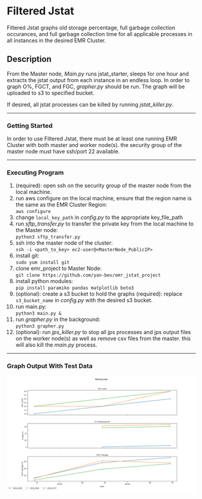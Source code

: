 # Filtered Jstat
Filtered Jstat graphs old storage percentage, full garbage collection occurances, and full garbage collection time for all applicable processes in all instances in the desired EMR Cluster. 

## Description
From the Master node, *Main.py* runs jstat_starter, sleeps for one hour and extracts the jstat output from each instance in an endless loop. In order to graph O%, FGCT, and FGC, *grapher.py* should be run. The graph will be uploaded to s3 to specified bucket. 

If desired, all jstat processes can be killed by running *jstat_killer.py*. 
___
### Getting Started
In order to use Filtered Jstat, there must be at least one running EMR Cluster with both master and worker node(s). the security group of the master node must have ssh/port 22 available.
___
### Executing Program
1. (required): open ssh on the security group of the master node from the local machine.
2. run aws configure on the local machine, ensure that the region name is the same as the EMR Cluster Region:  
    `aws configure`
3. change `local_key_path` in *config.py* to the appropriate key_file_path
2.  run *sftp_transfer.py* to transfer the private key from the local machine to the Master node:  
    `python3 sftp_transfer.py`
3. ssh into the master node of the cluster:  
    `ssh -i <path_to_key> ec2-user@<MasterNode_PublicIP>`   
4. install git:  
    `sudo yum install git`
6. clone emr_project to Master Node:   
    `git clone https://github.com/yan-bev/emr_jstat_project`
7. install python modules:  
    `pip install paramiko pandas matplotlib boto3`
8. (optional): create a s3 bucket to hold the graphs (required): replace `s3_bucket_name` in *config.py* with the desired s3 bucket. 
9. run main.py:  
   `python3 main.py &`
10. run *grapher.py* in the background:  
    `python3 grapher.py`
11. (optional): run *jps_killer.py* to stop all jps processes and jps output files on the worker node(s) as well as remove csv files from the master. this will also kill the *main.py* process.  

___
### Graph Output With Test Data
![expected output](/graph/refined_jstat.png)
